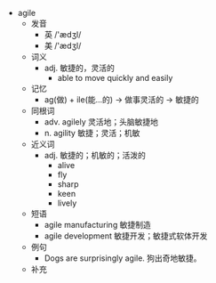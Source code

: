 - agile
  - 发音
    - 英 /'ædʒl/
    - 美 /'ædʒl/
  - 词义
    - adj. 敏捷的，灵活的
      - able to move quickly and easily
  - 记忆
    - ag(做) + ile(能…的) → 做事灵活的 → 敏捷的
  - 同根词
    - adv. agilely 灵活地；头脑敏捷地
    - n. agility 敏捷；灵活；机敏
  - 近义词
    - adj. 敏捷的；机敏的；活泼的
      - alive
      - fly
      - sharp
      - keen
      - lively
  - 短语
    - agile manufacturing 敏捷制造
    - agile development 敏捷开发；敏捷式软体开发
  - 例句
    - Dogs are surprisingly agile. 狗出奇地敏捷。
  - 补充